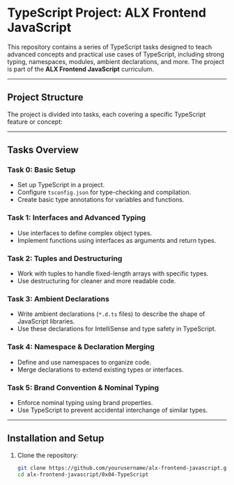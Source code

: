 # **TypeScript Project: ALX Frontend JavaScript**

This repository contains a series of TypeScript tasks designed to teach advanced concepts and practical use cases of TypeScript, including strong 
typing, namespaces, modules, ambient declarations, and more. The project is part of the **ALX Frontend JavaScript** curriculum.

---

## **Project Structure**

The project is divided into tasks, each covering a specific TypeScript feature or concept:


---

## **Tasks Overview**

### **Task 0: Basic Setup**
- Set up TypeScript in a project.
- Configure `tsconfig.json` for type-checking and compilation.
- Create basic type annotations for variables and functions.

### **Task 1: Interfaces and Advanced Typing**
- Use interfaces to define complex object types.
- Implement functions using interfaces as arguments and return types.

### **Task 2: Tuples and Destructuring**
- Work with tuples to handle fixed-length arrays with specific types.
- Use destructuring for cleaner and more readable code.

### **Task 3: Ambient Declarations**
- Write ambient declarations (`*.d.ts` files) to describe the shape of JavaScript libraries.
- Use these declarations for IntelliSense and type safety in TypeScript.

### **Task 4: Namespace & Declaration Merging**
- Define and use namespaces to organize code.
- Merge declarations to extend existing types or interfaces.

### **Task 5: Brand Convention & Nominal Typing**
- Enforce nominal typing using brand properties.
- Use TypeScript to prevent accidental interchange of similar types.

---

## **Installation and Setup**

1. Clone the repository:
   ```bash
   git clone https://github.com/yourusername/alx-frontend-javascript.git
   cd alx-frontend-javascript/0x04-TypeScript

